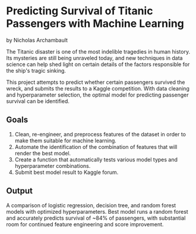 # Predicting Survival of Titanic Passengers with Machine Learning
by Nicholas Archambault

The Titanic disaster is one of the most indelible tragedies in human history. Its mysteries are still being unraveled today, and new techniques in data science can help shed light on certain details of the factors responsible for the ship's tragic sinking.

This project attempts to predict whether certain passengers survived the wreck, and submits the results to a Kaggle competition. With data cleaning and hyperparameter selection, the optimal model for predicting passenger survival can be identified.

## Goals
1. Clean, re-engineer, and preprocess features of the dataset in order to make them suitable for machine learning.
2. Automate the identification of the combination of features that will render the best model.
3. Create a function that automatically tests various model types and hyperparameter combinations.
4. Submit best model result to Kaggle forum.

## Output
A comparison of logistic regression, decision tree, and random forest models with optimized hyperparameters. Best model runs a random forest and accurately predicts survival of ~84% of passengers, with substantial room for continued feature engineering and score improvement.